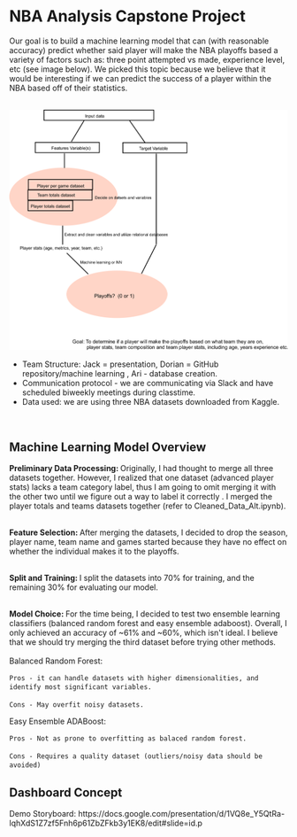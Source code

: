 <h1>NBA Analysis Capstone Project</h1>
Our goal is to build a machine learning model that can (with reasonable accuracy) predict whether said player will make the NBA playoffs based a variety of factors such as: three point attempted vs made, experience level, etc (see image below). We picked this topic because we believe that it would be interesting if we can predict the success of a player within the NBA based off of their statistics.<br><br>

<img src=possible_workflow.png width=800px></img>
<ul>
    <li>Team Structure: Jack = presentation, Dorian = GitHub repository/machine learning , Ari - database creation.</li>
    <li>Communication protocol - we are communicating via Slack and have scheduled biweekly meetings during classtime.</li>
    <li>Data used: we are using three NBA datasets downloaded from Kaggle.</li>

</ul><br/>

<h2>Machine Learning Model Overview</h2>
<div><b>Preliminary Data Processing: </b>Originally, I had thought to merge all three datasets together. However, I realized that one dataset (advanced player stats) lacks a team category label, thus I am going to omit merging it with the other two until we figure out a way to label it correctly . I merged the player totals and teams datasets together (refer to Cleaned_Data_Alt.ipynb). <br/><br/>

<b>Feature Selection: </b>After merging the datasets, I decided to drop the season, player name, team name and games started because they have no effect on whether the individual makes it to the playoffs. <br/><br/>

<b>Split and Training: </b>I split the datasets into 70% for training, and the remaining 30% for evaluating our model. <br/><br/>

<b>Model Choice: </b>For the time being, I decided to test two ensemble learning classifiers (balanced random forest and easy ensemble adaboost). Overall, I only achieved an accuracy of ~61% and ~60%, which isn't ideal. I believe that we should try merging the third dataset before trying other methods. <br/><br/>
Balanced Random Forest:

    Pros - it can handle datasets with higher dimensionalities, and identify most significant variables.

    Cons - May overfit noisy datasets.

Easy Ensemble ADABoost:

    Pros - Not as prone to overfitting as balaced random forest.

    Cons - Requires a quality dataset (outliers/noisy data should be avoided)

</div>

<h2>Dashboard Concept</h2>
Demo Storyboard: <a>https://docs.google.com/presentation/d/1VQ8e_Y5QtRa-lqhXdS1Z7zf5Fnh6p61ZbZFkb3y1EK8/edit#slide=id.p</a>

